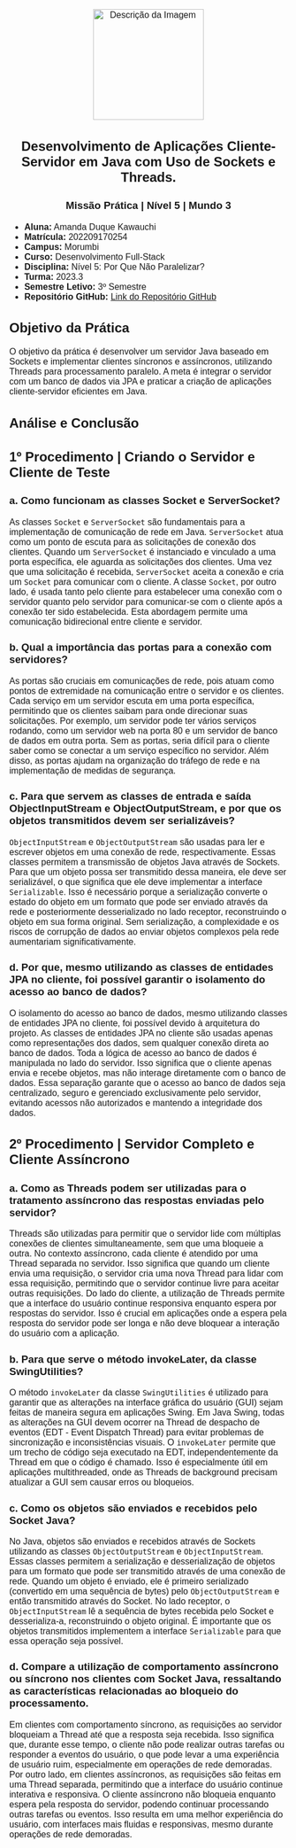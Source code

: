 <style>
.custom-font {
font-family:  'Arial', sans-serif; font-size: 16px;
}
</style>

<div  class="custom-font">

<p  align="center">
<img  src="https://i.pinimg.com/originals/1a/21/6f/1a216fb0afdce66e7ffd9c9dbfce393b.jpg"  alt="Descrição da Imagem"  width="200"/></p>
<h2  align="center">Desenvolvimento de Aplicações Cliente-Servidor em Java com Uso de Sockets e Threads.</h2>
<h3  align="center">Missão Prática | Nível 5 | Mundo 3</h3>

* **Aluna:** Amanda Duque Kawauchi
* **Matrícula:** 202209170254
* **Campus:** Morumbi
* **Curso:** Desenvolvimento Full-Stack
* **Disciplina:** Nível 5: Por Que Não Paralelizar?
* **Turma:** 2023.3
* **Semestre Letivo:** 3º Semestre
* **Repositório GitHub:** [Link do Repositório GitHub](https://github.com/madukisp/java-missao5-mundo3)

  

## Objetivo da Prática

O objetivo da prática é desenvolver um servidor Java baseado em Sockets e implementar clientes síncronos e assíncronos, utilizando Threads para processamento paralelo. A meta é integrar o servidor com um banco de dados via JPA e praticar a criação de aplicações cliente-servidor eficientes em Java.


## **Análise e Conclusão**

## 1º Procedimento | Criando o Servidor e Cliente de Teste

### a. Como funcionam as classes Socket e ServerSocket?

As classes `Socket` e `ServerSocket` são fundamentais para a implementação de comunicação de rede em Java. `ServerSocket` atua como um ponto de escuta para as solicitações de conexão dos clientes. Quando um `ServerSocket` é instanciado e vinculado a uma porta específica, ele aguarda as solicitações dos clientes. Uma vez que uma solicitação é recebida, `ServerSocket` aceita a conexão e cria um `Socket` para comunicar com o cliente. A classe `Socket`, por outro lado, é usada tanto pelo cliente para estabelecer uma conexão com o servidor quanto pelo servidor para comunicar-se com o cliente após a conexão ter sido estabelecida. Esta abordagem permite uma comunicação bidirecional entre cliente e servidor.

### b. Qual a importância das portas para a conexão com servidores?

As portas são cruciais em comunicações de rede, pois atuam como pontos de extremidade na comunicação entre o servidor e os clientes. Cada serviço em um servidor escuta em uma porta específica, permitindo que os clientes saibam para onde direcionar suas solicitações. Por exemplo, um servidor pode ter vários serviços rodando, como um servidor web na porta 80 e um servidor de banco de dados em outra porta. Sem as portas, seria difícil para o cliente saber como se conectar a um serviço específico no servidor. Além disso, as portas ajudam na organização do tráfego de rede e na implementação de medidas de segurança.

### c. Para que servem as classes de entrada e saída ObjectInputStream e ObjectOutputStream, e por que os objetos transmitidos devem ser serializáveis?

`ObjectInputStream` e `ObjectOutputStream` são usadas para ler e escrever objetos em uma conexão de rede, respectivamente. Essas classes permitem a transmissão de objetos Java através de Sockets. Para que um objeto possa ser transmitido dessa maneira, ele deve ser serializável, o que significa que ele deve implementar a interface `Serializable`. Isso é necessário porque a serialização converte o estado do objeto em um formato que pode ser enviado através da rede e posteriormente desserializado no lado receptor, reconstruindo o objeto em sua forma original. Sem serialização, a complexidade e os riscos de corrupção de dados ao enviar objetos complexos pela rede aumentariam significativamente.

### d. Por que, mesmo utilizando as classes de entidades JPA no cliente, foi possível garantir o isolamento do acesso ao banco de dados?

O isolamento do acesso ao banco de dados, mesmo utilizando classes de entidades JPA no cliente, foi possível devido à arquitetura do projeto. As classes de entidades JPA no cliente são usadas apenas como representações dos dados, sem qualquer conexão direta ao banco de dados. Toda a lógica de acesso ao banco de dados é manipulada no lado do servidor. Isso significa que o cliente apenas envia e recebe objetos, mas não interage diretamente com o banco de dados. Essa separação garante que o acesso ao banco de dados seja centralizado, seguro e gerenciado exclusivamente pelo servidor, evitando acessos não autorizados e mantendo a integridade dos dados.







## 2º Procedimento | Servidor Completo e Cliente Assíncrono

### a. Como as Threads podem ser utilizadas para o tratamento assíncrono das respostas enviadas pelo servidor?

Threads são utilizadas para permitir que o servidor lide com múltiplas conexões de clientes simultaneamente, sem que uma bloqueie a outra. No contexto assíncrono, cada cliente é atendido por uma Thread separada no servidor. Isso significa que quando um cliente envia uma requisição, o servidor cria uma nova Thread para lidar com essa requisição, permitindo que o servidor continue livre para aceitar outras requisições. Do lado do cliente, a utilização de Threads permite que a interface do usuário continue responsiva enquanto espera por respostas do servidor. Isso é crucial em aplicações onde a espera pela resposta do servidor pode ser longa e não deve bloquear a interação do usuário com a aplicação.

### b. Para que serve o método invokeLater, da classe SwingUtilities?

O método `invokeLater` da classe `SwingUtilities` é utilizado para garantir que as alterações na interface gráfica do usuário (GUI) sejam feitas de maneira segura em aplicações Swing. Em Java Swing, todas as alterações na GUI devem ocorrer na Thread de despacho de eventos (EDT - Event Dispatch Thread) para evitar problemas de sincronização e inconsistências visuais. O `invokeLater` permite que um trecho de código seja executado na EDT, independentemente da Thread em que o código é chamado. Isso é especialmente útil em aplicações multithreaded, onde as Threads de background precisam atualizar a GUI sem causar erros ou bloqueios.

### c. Como os objetos são enviados e recebidos pelo Socket Java?

No Java, objetos são enviados e recebidos através de Sockets utilizando as classes `ObjectOutputStream` e `ObjectInputStream`. Essas classes permitem a serialização e desserialização de objetos para um formato que pode ser transmitido através de uma conexão de rede. Quando um objeto é enviado, ele é primeiro serializado (convertido em uma sequência de bytes) pelo `ObjectOutputStream` e então transmitido através do Socket. No lado receptor, o `ObjectInputStream` lê a sequência de bytes recebida pelo Socket e desserializa-a, reconstruindo o objeto original. É importante que os objetos transmitidos implementem a interface `Serializable` para que essa operação seja possível.

### d. Compare a utilização de comportamento assíncrono ou síncrono nos clientes com Socket Java, ressaltando as características relacionadas ao bloqueio do processamento.

Em clientes com comportamento síncrono, as requisições ao servidor bloqueiam a Thread até que a resposta seja recebida. Isso significa que, durante esse tempo, o cliente não pode realizar outras tarefas ou responder a eventos do usuário, o que pode levar a uma experiência de usuário ruim, especialmente em operações de rede demoradas. Por outro lado, em clientes assíncronos, as requisições são feitas em uma Thread separada, permitindo que a interface do usuário continue interativa e responsiva. O cliente assíncrono não bloqueia enquanto espera pela resposta do servidor, podendo continuar processando outras tarefas ou eventos. Isso resulta em uma melhor experiência do usuário, com interfaces mais fluidas e responsivas, mesmo durante operações de rede demoradas.



 </div>


 